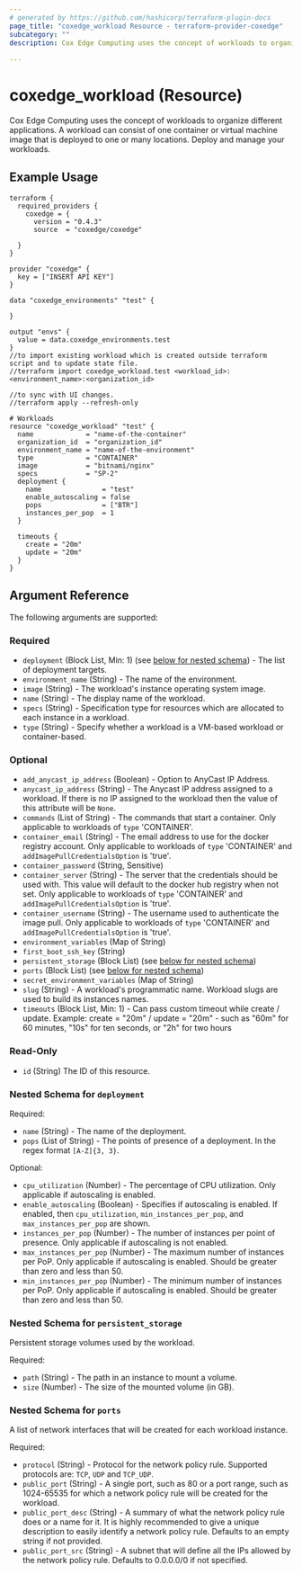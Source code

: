 ```yaml
---
# generated by https://github.com/hashicorp/terraform-plugin-docs
page_title: "coxedge_workload Resource - terraform-provider-coxedge"
subcategory: ""
description: Cox Edge Computing uses the concept of workloads to organize different applications. A workload can consist of one container or virtual machine image that is deployed to one or many locations. Deploy and manage your workloads.
  
---
```


# coxedge_workload (Resource)
Cox Edge Computing uses the concept of workloads to organize different applications. A workload can consist of one container or virtual machine image that is deployed to one or many locations. Deploy and manage your workloads.

Example Usage
---
```
terraform {
  required_providers {
    coxedge = {
      version = "0.4.3"
      source  = "coxedge/coxedge"
    
  }
}

provider "coxedge" {
  key = ["INSERT API KEY"]
}

data "coxedge_environments" "test" {

}

output "envs" {
  value = data.coxedge_environments.test
}
//to import existing workload which is created outside terraform script and to update state file.
//terraform import coxedge_workload.test <workload_id>:<environment_name>:<organization_id>

//to sync with UI changes.
//terraform apply --refresh-only

# Workloads
resource "coxedge_workload" "test" {
  name             = "name-of-the-container"
  organization_id  = "organization_id"
  environment_name = "name-of-the-environment"
  type             = "CONTAINER"
  image            = "bitnami/nginx"
  specs            = "SP-2"
  deployment {
    name               = "test"
    enable_autoscaling = false
    pops               = ["BTR"]
    instances_per_pop  = 1
  }
  
  timeouts { 
    create = "20m"
    update = "20m"
  }
}
```

<!-- schema generated by tfplugindocs -->
## Argument Reference
The following arguments are supported:

### Required

- `deployment` (Block List, Min: 1) (see [below for nested schema](#nestedblock--deployment)) - The list of deployment targets.
- `environment_name` (String) - The name of the environment.
- `image` (String) - The workload's instance operating system image.
- `name` (String) - The display name of the workload.
- `specs` (String) - Specification type for resources which are allocated to each instance in a workload.
- `type` (String) - Specify whether a workload is a VM-based workload or container-based.

### Optional

- `add_anycast_ip_address` (Boolean) - Option to AnyCast IP Address.
- `anycast_ip_address` (String) - The Anycast IP address assigned to a workload. If there is no IP assigned to the workload then the value of this attribute will be ```None```.
- `commands` (List of String) - The commands that start a container. Only applicable to workloads of ```type``` 'CONTAINER'.
- `container_email` (String) - The email address to use for the docker registry account. Only applicable to workloads of ```type``` 'CONTAINER' and ```addImagePullCredentialsOption``` is 'true'.
- `container_password` (String, Sensitive)
- `container_server` (String) - The server that the credentials should be used with. This value will default to the docker hub registry when not set. Only applicable to workloads of ```type``` 'CONTAINER' and ```addImagePullCredentialsOption``` is 'true'.
- `container_username` (String) - The username used to authenticate the image pull. Only applicable to workloads of ```type``` 'CONTAINER' and ```addImagePullCredentialsOption``` is 'true'.
- `environment_variables` (Map of String)
- `first_boot_ssh_key` (String)
- `persistent_storage` (Block List) (see [below for nested schema](#nestedblock--persistent_storage))
- `ports` (Block List) (see [below for nested schema](#nestedblock--ports))
- `secret_environment_variables` (Map of String)
- `slug` (String) - A workload's programmatic name. Workload slugs are used to build its instances names.
- `timeouts` (Block List, Min: 1) - Can pass custom timeout while create / update. Example: create = "20m" / update = "20m" - such as "60m" for 60 minutes, "10s" for ten seconds, or "2h" for two hours

### Read-Only

- `id` (String) The ID of this resource.

<a id="nestedblock--deployment"></a>
### Nested Schema for `deployment`

Required:

- `name` (String) - The name of the deployment.
- `pops` (List of String) - The points of presence of a deployment. In the regex format ```[A-Z]{3, 3}```.

Optional:

- `cpu_utilization` (Number) - The percentage of CPU utilization. Only applicable if autoscaling is enabled.
- `enable_autoscaling` (Boolean) - Specifies if autoscaling is enabled. If enabled, then ```cpu_utilization```, ```min_instances_per_pop```, and ```max_instances_per_pop``` are shown.
- `instances_per_pop` (Number) - The number of instances per point of presence. Only applicable if autoscaling is not enabled.
- `max_instances_per_pop` (Number) - The maximum number of instances per PoP. Only applicable if autoscaling is enabled. Should be greater than zero and less than 50.
- `min_instances_per_pop` (Number) - The minimum number of instances per PoP. Only applicable if autoscaling is enabled. Should be greater than zero and less than 50.


<a id="nestedblock--persistent_storage"></a>
### Nested Schema for `persistent_storage`
Persistent storage volumes used by the workload.

Required:

- `path` (String) - The path in an instance to mount a volume.
- `size` (Number) - The size of the mounted volume (in GB).


<a id="nestedblock--ports"></a>
### Nested Schema for `ports`
A list of network interfaces that will be created for each workload instance.

Required:

- `protocol` (String) - Protocol for the network policy rule. Supported protocols are: ```TCP```, ```UDP``` and ```TCP_UDP```.
- `public_port` (String) - A single port, such as 80 or a port range, such as 1024-65535 for which a network policy rule will be created for the workload.
- `public_port_desc` (String) - A summary of what the network policy rule does or a name for it. It is highly recommended to give a unique description to easily identify a network policy rule. Defaults to an empty string if not provided.
- `public_port_src` (String) - A subnet that will define all the IPs allowed by the network policy rule. Defaults to 0.0.0.0/0 if not specified.
